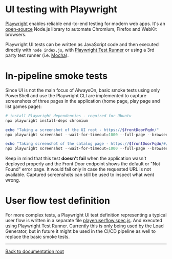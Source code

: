 # UI testing with Playwright

[Playwright](https://playwright.dev/) enables reliable end-to-end testing for modern web apps. It's an [open-source](https://github.com/microsoft/playwright) Node.js library to automate Chromium, Firefox and WebKit browsers.

Playwright UI tests can be written as JavaScript code and then executed directly with `node index.js`, with [Playwright Test Runner](https://playwright.dev/docs/test-intro/) or using a 3rd party test runner (i.e. [Mocha](https://playwright.dev/docs/test-runners#mocha)).

# In-pipeline smoke tests

Since UI is not the main focus of AlwaysOn, basic smoke tests using only PowerShell and use the Playwright CLI are implemented to capture screenshots of three pages in the application (home page, play page and list games page):

```powershell
# install Playwright dependencies - required for Ubuntu
npx playwright install-deps chromium

echo "Taking a screenshot of the UI root - https://$frontDoorFqdn/"
npx playwright screenshot --wait-for-timeout=1000 --full-page --browser=chromium "https://$frontDoorFqdn/" screenshots/root.png

echo "Taking screenshot of the catalog page - https://$frontDoorFqdn/#/catalog"
npx playwright screenshot --wait-for-timeout=1000 --full-page --browser=chromium "https://$frontDoorFqdn/#/catalog" screenshots/catalog.png

```

Keep in mind that this test **doesn't fail** when the application wasn't deployed properly and the Front Door endpoint shows the default or "Not Found" error page. It would fail only in case the requested URL is not available. Captured screenshots can still be used to inspect what went wrong.

# User flow test definition

For more complex tests, a Playwright UI test definition representing a typical user flow is written in a separate file [playeruserflow.spec.js](./playeruserflow.spec.js). And executed using Playwright Test Runner. Currently this is only being used by the Load Generator, but in future it might be used in the CI/CD pipeline as well to replace the basic smoke tests.

---

[Back to documentation root](/docs/README.md)

